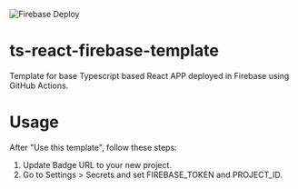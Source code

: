 ![Firebase Deploy](https://github.com/christianwong/christianwong-dev/workflows/Firebase%20Deploy/badge.svg)

# ts-react-firebase-template
Template for base Typescript based React APP deployed in Firebase using GitHub Actions.

# Usage

After "Use this template", follow these steps:
1. Update Badge URL to your new project.
1. Go to Settings > Secrets and set FIREBASE_TOKEN and PROJECT_ID.
